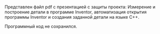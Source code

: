 Представлен файл pdf с презентацией с защиты проекта: 
Измерение и построение детали в программе Inventor, автоматизация открытия программы Inventor и создания заданной детали на языке C++.

Программный код не сохранился.

